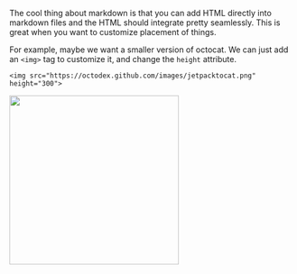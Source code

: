 The cool thing about markdown is that you can add HTML directly into markdown files and the HTML should integrate pretty seamlessly. This is great when you want to customize placement of things.

For example, maybe we want a smaller version of octocat. We can just add an `<img>` tag to customize it, and change the `height` attribute.

```
<img src="https://octodex.github.com/images/jetpacktocat.png"
height="300">
```
<img src="https://octodex.github.com/images/jetpacktocat.png" height="300">
